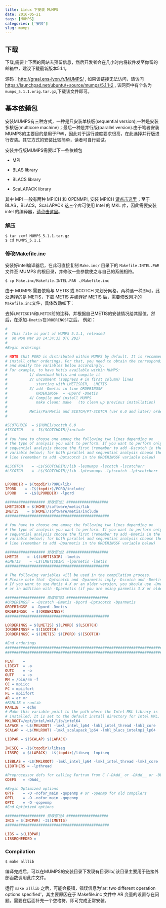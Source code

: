 ```yaml
---
title: Linux 下安装 MUMPS
date: 2016-05-21
tags: [MUMPS]
categories: ['安装']
slug: mumps
---
```


## 下载

下载,需要上下面的网站去预留信息，然后开发者会在几小时内将软件发至你留的邮箱中，建议下载最新版本5.1.1。

源码：<http://graal.ens-lyon.fr/MUMPS/> , 如果该链接无法访问，请访问 <https://launchpad.net/ubuntu/+source/mumps/5.1.1-2> , 该网页中有个名为`mumps_5.1.1.orig.tar.gz`,下载该文件即可。

## 基本依赖包

安装MUMPS有三种方式，一种是只安装单核版(sequential version);一种是安装多核版(multicore machine)；最后一种是并行版(parallel version).由于笔者安装MUMPS的主要目的是用于FWI，因此对于运行速度要求很高，在此选择并行版进行安装。其它方式的安装比较简单，读者可自行尝试。

安装并行版MUMPS需要以下一些依赖包

-   MPI

-   BLAS library

-   BLACS library

-   ScaLAPACK library

其中 MPI 一般有两种 MPICH 和 OPENMPI, 安装 MPICH [请点击这里](https://nicklinyi.github.io/mpich.html)；至于BLAS，BLACS，ScaLAPACK 这三个库可使用 Intel 的 MKL 库，因此需要安装 intel 的编译器，[请点击这里](https://blog.seisman.info/intel-non-commercial-software/)。

### 解压

``` {.console}
$ tar zxvf MUMPS_5.1.1.tar.gz
$ cd MUMPS_5.1.1
```

### 修改Makefile.inc

安装好intel编译器后，在此可直接复制 `Make.inc/` 目录下的 `Makefile.INTEL.PAR` 文件至 MUMPS 的根目录，并修改一些参数使之与自己的系统相符。

``` console
$ cp Make.inc/Makefile.INTEL.PAR ./Makefile.inc
```

由于 MUMPS 需要依赖与 METIS 或 SCOTCH 来划分网格，两种选一种即可，此处选择的是 METIS，下载 METIS 并编译好 METIS 后，需要修改刚才的`Makefile.inc`文件，具体改动如下：

去掉`LMETISDIR`和`LMETIS`前的注释，并根据自己METIS的安装情况给其赋值，然后，在添加`-Dmetis`在`ORDERINGSF`之后。 例如：

```makefile
#
#  This file is part of MUMPS 5.1.1, released
#  on Mon Mar 20 14:34:33 UTC 2017
#
#Begin orderings

# NOTE that PORD is distributed within MUMPS by default. It is recommended to
# install other orderings. For that, you need to obtain the corresponding package
# and modify the variables below accordingly.
# For example, to have Metis available within MUMPS:
#          1/ download Metis and compile it
#          2/ uncomment (suppress # in first column) lines
#             starting with LMETISDIR,  LMETIS
#          3/ add -Dmetis in line ORDERINGSF
#             ORDERINGSF  = -Dpord -Dmetis
#          4/ Compile and install MUMPS
#             make clean; make   (to clean up previous installation)
#
#          Metis/ParMetis and SCOTCH/PT-SCOTCH (ver 6.0 and later) orderings are recommended.
#

#SCOTCHDIR  = ${HOME}/scotch_6.0
#ISCOTCH    = -I$(SCOTCHDIR)/include
#
# You have to choose one among the following two lines depending on
# the type of analysis you want to perform. If you want to perform only
# sequential analysis choose the first (remember to add -Dscotch in the ORDERINGSF
# variable below); for both parallel and sequential analysis choose the second
# line (remember to add -Dptscotch in the ORDERINGSF variable below)

#LSCOTCH    = -L$(SCOTCHDIR)/lib -lesmumps -lscotch -lscotcherr
#LSCOTCH    = -L$(SCOTCHDIR)/lib -lptesmumps -lptscotch -lptscotcherr


LPORDDIR = $(topdir)/PORD/lib/
IPORD    = -I$(topdir)/PORD/include/
LPORD    = -L$(LPORDDIR) -lpord

################## 修改部位1 ###################
LMETISDIR = $(HOME)/software/metis/lib
IMETIS    = $(HOME)/software/metis/include
###############################################

# You have to choose one among the following two lines depending on
# the type of analysis you want to perform. If you want to perform only
# sequential analysis choose the first (remember to add -Dmetis in the ORDERINGSF
# variable below); for both parallel and sequential analysis choose the second
# line (remember to add -Dparmetis in the ORDERINGSF variable below)

################## 修改部位2 ###################
LMETIS    = -L$(LMETISDIR) -lmetis
#LMETIS    = -L$(LMETISDIR) -lparmetis -lmetis
###############################################

# The following variables will be used in the compilation process.
# Please note that -Dptscotch and -Dparmetis imply -Dscotch and -Dmetis respectively.
# If you want to use Metis 4.X or an older version, you should use -Dmetis4 instead of -Dmetis
# or in addition with -Dparmetis (if you are using parmetis 3.X or older).

################## 修改部位3 ###################
#ORDERINGSF = -Dscotch -Dmetis -Dpord -Dptscotch -Dparmetis
ORDERINGSF  = -Dpord -Dmetis
ORDERINGSC  = $(ORDERINGSF)
###############################################

LORDERINGS = $(LMETIS) $(LPORD) $(LSCOTCH)
IORDERINGSF = $(ISCOTCH)
IORDERINGSC = $(IMETIS) $(IPORD) $(ISCOTCH)

#End orderings
########################################################################
################################################################################

PLAT    =
LIBEXT  = .a
OUTC    = -o
OUTF    = -o
RM = /bin/rm -f
CC = mpiicc
FC = mpiifort
FL = mpiifort
AR = ar vr
#RANLIB = ranlib
RANLIB  = echo
# Make this variable point to the path where the Intel MKL library is
# installed. It is set to the default install directory for Intel MKL.
MKLROOT=/opt/intel/mkl/lib/intel64
LAPACK = -L$(MKLROOT) -lmkl_intel_lp64 -lmkl_intel_thread -lmkl_core
SCALAP = -L$(MKLROOT) -lmkl_scalapack_lp64 -lmkl_blacs_intelmpi_lp64

LIBPAR = $(SCALAP) $(LAPACK)

INCSEQ = -I$(topdir)/libseq
LIBSEQ  = $(LAPACK) -L$(topdir)/libseq -lmpiseq

LIBBLAS = -L$(MKLROOT) -lmkl_intel_lp64 -lmkl_intel_thread -lmkl_core
LIBOTHERS = -lpthread

#Preprocessor defs for calling Fortran from C (-DAdd_ or -DAdd__ or -DUPPER)
CDEFS   = -DAdd_

#Begin Optimized options
OPTF    = -O -nofor_main -qopenmp # or -openmp for old compilers
OPTL    = -O -nofor_main -qopenmp
OPTC    = -O -qopenmp
#End Optimized options

################## 修改部位4 ###################
INCS = $(INCPAR) -I$(IMETIS)
###############################################

LIBS = $(LIBPAR)
LIBSEQNEEDED =

```

### Compilation

``` {.console}
$ make alllib
```

编译完成后，可以在MUMPS的安装目录下发现有目录lib/,该目录主要用于链接外部函数调用此库文件。

>
运行 `make alllib` 之后，可能会报错，错误信息为'ar: two different operation options specified'，其主要原因在于 Makefile.inc 文件中 AR 变量的设置存在问题。需要在后面补充一个空格符，即可完成正常安装。



